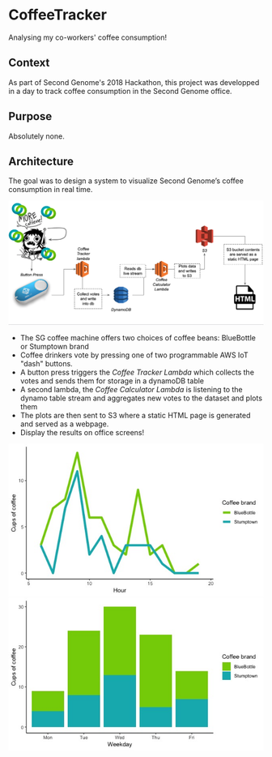 # CoffeeTracker
Analysing my co-workers' coffee consumption!

## Context
As part of Second Genome's 2018 Hackathon, this project was developped in a day to track coffee consumption in the Second Genome office. 

## Purpose 
Absolutely none.


## Architecture
The goal was to design a system to visualize Second Genome’s coffee consumption in real time.

![architecture](images/arch.png)

* The SG coffee machine offers two choices of coffee beans: BlueBottle or Stumptown brand
* Coffee drinkers vote by pressing one of two programmable AWS IoT "dash" buttons.
* A button press triggers the _Coffee Tracker Lambda_ which collects the votes and sends them for storage in a dynamoDB table
* A second lambda, the _Coffee Calculator Lambda_ is listening to the dynamo table stream and aggregates new votes to the dataset and plots them
* The plots are then sent to S3 where a static HTML page is generated and served as a webpage.
* Display the results on office screens!

![](images/hour_line.jpeg)
![](images/weekday.jpeg)

